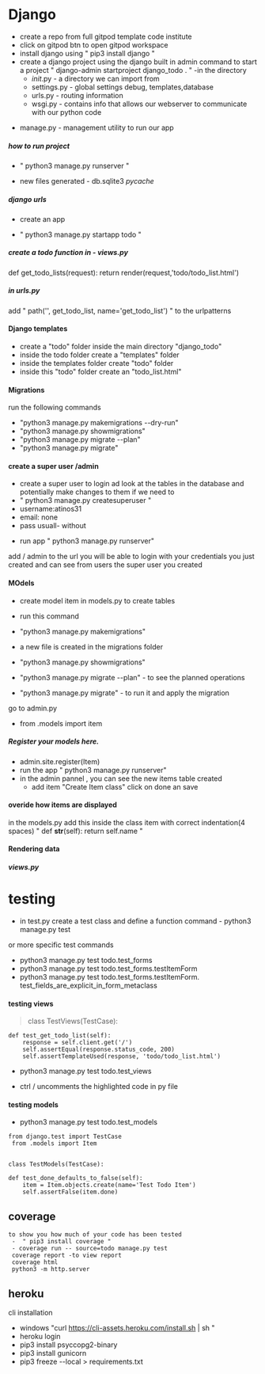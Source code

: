 # Django 
- create a repo from full gitpod template code institute
- click on gitpod btn to open gitpod workspace
- install django using " pip3 install django "
- create a django project using the django built in admin command to start a project " django-admin startproject django_todo . "
-in the directory
  * _init_.py  - a directory we can import from
  * settings.py  - global settings debug, templates,database
  * urls.py  - routing information
  * wsgi.py   - contains info that allows our webserver to communicate with our python code
* manage.py   - management utility to run our app

##### how to run project 
* " python3 manage.py runserver "
 - new files generated - db.sqlite3  _pycache_

##### django urls
 * create an app 
 - " python3 manage.py startapp todo "

##### create a todo function in - views.py
 def get_todo_lists(request):
     return render(request,'todo/todo_list.html')

##### in urls.py
 add " path('', get_todo_list, name='get_todo_list') "  to the urlpatterns

#### Django templates
 - create a "todo" folder  inside the main directory "django_todo"
 - inside the todo folder create a "templates" folder
 - inside the templates folder create "todo" folder
 - inside this "todo" folder create an "todo_list.html"

#### Migrations
run the following commands
 - "python3 manage.py makemigrations --dry-run"
 - "python3 manage.py showmigrations"
 - "python3 manage.py migrate --plan"
 - "python3 manage.py migrate"

#### create a super user /admin
- create a super user to login ad look at the tables in the database and potentially make changes to them if we need to
 - " python3 manage.py createsuperuser "
  - username:atinos31
  - email: none
  - pass usuall-  without
 * run app " python3 manage.py runserver"

add / admin to the url
you will be able to login
with your credentials you just created and can see from users the super user you created

#### MOdels
 - create model item in models.py to create tables
 - run this command
 - "python3 manage.py makemigrations"
- a new file is created in the migrations folder

 - "python3 manage.py showmigrations"
 - "python3 manage.py migrate --plan"   - to see the planned operations
 - "python3 manage.py migrate"    - to run it and apply the migration

go to admin.py
 - from .models import item
##### Register your models here.
 - admin.site.register(Item)
 - run the app " python3 manage.py runserver"
 - in the admin pannel , you can see the new items table created
   - add item "Create Item class" click on done an save

#### overide how items are displayed
 in the models.py add this inside the class item with correct indentation(4 spaces)
  "   def __str__(self): 
        return self.name "

#### Rendering data
##### views.py


# testing
- in test.py create a test class and define a function
 command - python3 manage.py test

 or more specific test commands
  * python3 manage.py test todo.test_forms
  * python3 manage.py test todo.test_forms.testItemForm
  *  python3 manage.py test todo.test_forms.testItemForm.   test_fields_are_explicit_in_form_metaclass


#### testing views
 > class TestViews(TestCase):
  
    def test_get_todo_list(self):
        response = self.client.get('/')
        self.assertEqual(response.status_code, 200)
        self.assertTemplateUsed(response, 'todo/todo_list.html')
  >
 * python3 manage.py test todo.test_views

 - ctrl / uncomments the highlighted code in py file

#### testing models
 - python3 manage.py test todo.test_models

  >
    from django.test import TestCase
     from .models import Item


    class TestModels(TestCase):

    def test_done_defaults_to_false(self):
        item = Item.objects.create(name='Test Todo Item')
        self.assertFalse(item.done)
  >

  ## coverage
    to show you how much of your code has been tested
     -  " pip3 install coverage "
     - coverage run -- source=todo manage.py test
     coverage report -to view report
     coverage html
     python3 -m http.server

 ## heroku 
 cli installation
  * windows "curl https://cli-assets.heroku.com/install.sh | sh "
  * heroku login 
   * pip3 install psyccopg2-binary
   * pip3 install gunicorn
   * pip3 freeze --local > requirements.txt